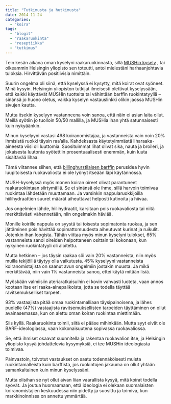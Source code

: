 ```yaml
---
title: "Tutkimusta ja hutkimusta"
date: 2014-11-24
categories: 
  - "koira"
tags: 
  - "blogit"
  - "raakaruokinta"
  - "reseptiikka"
  - "tutkimus"
---
```


Tein kesän aikana oman kyselyni raakaruokinnasta, sillä [MUSHin kysely](https://www.mushbarf.com/fi/blogi/mushcrew/helsingin-yliopiston-tutkimus-barf-ruokinnasta) , tai oikeammin Helsingin yliopisto sen toteutti, antoi mielestäni harhaanjohtavia tuloksia. Hirvittävän positiivisia nimittäin.

<!--more-->

Suurin ongelma oli siinä, että kyselyssä ei kysytty, mitä koirat ovat syöneet. Minä kysyin. Helsingin yliopiston tutkijat ilmeisesti olettivat kyselyssään, että kaikki käyttävät MUSHin tuotteita tai vähintään barffin ruokintatyyliä – sinänsä jo huono oletus, vaikka kyselyn vastauslinkki olikin jaossa MUSHin sivujen kautta.

Mutta itsekin kyselyyn vastanneena voin sanoa, että näin ei asian laita ollut. Meillä syötiin jo tuolloin 50/50 mallilla, ja MUSHia ihan yhtä satunnaisesti kuin nykyäänkin.

Minun kyselyyni vastasi 498 koiranomistajaa, ja vastanneista vain noin 20% ihmisistä ruokki täysin raa’alla. Kahdeksasta käytetyimmästä liharaaka-aineesta viisi oli luuttomia. Suosituimmat lihat olivat sika, nauta ja broileri, ja jokaisesta luutonta syötettiin prosentuaalisesti enemmän, kuin luuta sisältävää lihaa.

Tämä viitannee siihen, että [billinghurstilaisen barffin](https://www.katiska.eu/tieto/barf-ja-vastaavat/ian-billinghurst/ "Ian Billinghurst") perusidea hyvin luupitoisesta ruokavaliosta ei ole lyönyt itseään läpi käytännössä.

MUSH-kyselyssä myös monen koiran oireet olivat parantuneet raakaruokintaan siirtymällä. Se ei sinänsä ole ihme, sillä harvoin toimivaa ruokintaa lähdetään muuttamaan. Ja varsinkin nappularuokkijoilla hiilihydraattien suuret määrät aiheuttavat helposti kutinoita ja hiivaa.

Jos ongelmien lähde, hiilihydraatit, karsitaan pois ruokavaliosta tai niitä merkittävästi vähennetään, niin ongelmakin häviää.

Monille koirille nappula on syystä tai toisesta sopimatonta ruokaa, ja sen jättäminen pois hävittää sopimattomuudesta aiheutuvat kurinat ja ruikulit. Jotenkin ihan loogista. Tähän viittaa myös minun kyselyni tulokset, 65% vastanneista sanoi oireiden helpottaneen osittain tai kokonaan, kun nykyinen ruokintatyyli oli aloitettu.

Mutta hetkinen – jos täysin raakaa söi vain 20% vastanneista, niin myös muilla tekijöillä täytyy olla vaikutusta. 45% kyselyyni vastanneista koiranomistajista on saanut avun ongelmiin jostakin muusta. Ja mikä merkittävää, niin vain 1% vastanneista sanoo, ettei käytä mitään lisiä.

Myöskään valmiisiin ateriaratkaisuihin ei kovin vahvasti luoteta, vaan annos kootaan itse eri raaka-ainepalikoista, jotta se todella täyttää ravitsemukselliset tarpeet.

93% vastaajista pitää omaa ruokintamalliaan täysipainoisena, ja lähes puolelle (47%) vastaajista ravitsemuksellisten tarpeiden täyttäminen on ollut avainasemassa, kun on alettu oman koiran ruokintaa miettimään.

Siis kyllä. Raakaruokinta toimii, siitä ei pääse mihinkään. Mutta syyt eivät ole BARF-ideologiassa, vaan kokonaisuutena sopivassa ruokavaliossa.

Se, että ihmiset osaavat suunnitella ja rakentaa ruokavalion itse, ja Helsingin yliopisto kysyä johdattelevia kysymyksiä, ei tee MUSHin ideologiasta toimivaa.

Päinvastoin, toivotut vastaukset on saatu todennäköisesti muista ruokintamalleista kuin barffista, jos ruokintojen jakauma on ollut yhtään samankaltainen kuin minun kyselyssäni.

Mutta olisihan se nyt ollut aivan liian vaarallista kysyä, mitä koirat todella syövät. Ja joutua huomaamaan, että ideologia ei olekaan suomalaisten koiranomistajien keskuudessa niin pidetty ja suosittu ja toimiva, kun markkinoinnissa on annettu ymmärtää.
